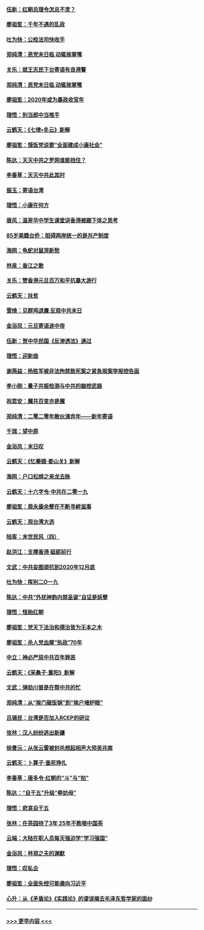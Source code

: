 #### [伍新：红朝总理令怎总不灵？](../pages/nsc993/n11770813.md?t=01071655) 
#### [廖祖笙：千年不遇的乱政](../pages/nsc993/n11770373.md?t=01071655) 
#### [吐为快：公检法司快收手](../pages/nsc993/n11770359.md?t=01071655) 
#### [郑纯清：恶党末日临 动辄挨掌嘴](../pages/nsc993/n11769912.md?t=01071655) 
#### [关乐：就王志民下台寄语有良港警](../pages/nsc993/n11769903.md?t=01071655) 
#### [郑纯清：恶党末日临 动辄挨掌嘴](../pages/nsc993/n11769356.md?t=01071655) 
#### [廖祖笙：2020年或为暴政收官年](../pages/nsc993/n11768216.md?t=01071655) 
#### [理悟：别当郎中当推手](../pages/nsc993/n11768243.md?t=01071655) 
#### [云鹤天：《七律▪冬云》新解](../pages/nsc993/n11768204.md?t=01071655) 
#### [廖祖笙：饿饭党说要“全面建成小康社会”](../pages/nsc993/n11767482.md?t=01071655) 
#### [陈达：天灭中共之罗网谁能挡住？](../pages/nsc993/n11767465.md?t=01071655) 
#### [李春草：天灭中共此其时](../pages/nsc993/n11767452.md?t=01071655) 
#### [振玉：寄语台湾](../pages/nsc993/n11767432.md?t=01071655) 
#### [理悟：小康在何方](../pages/nsc993/n11767394.md?t=01071655) 
#### [唐风：温哥华中学生课堂讲香港被踢下体之思考](../pages/nsc993/n11766848.md?t=01071655) 
#### [85岁美籍台侨：阻碍两岸统一的是共产制度](../pages/nsc993/n11765043.md?t=01071655) 
#### [海网：龟蛇对鼠哭新愁](../pages/nsc993/n11764895.md?t=01071655) 
#### [林泉：香江之歌](../pages/nsc993/n11764415.md?t=01071655) 
#### [关乐：赞香港元旦百万和平抗暴大游行](../pages/nsc993/n11764382.md?t=01071655) 
#### [云鹤天：扶贫](../pages/nsc993/n11764245.md?t=01071655) 
#### [雪绮：见群鸡退鹰  反观中共末日](../pages/nsc993/n11762112.md?t=01071655) 
#### [金浴凤：元旦寄语迷中帝](../pages/nsc993/n11761788.md?t=01071655) 
#### [伍新：贺中华民国《反渗透法》通过](../pages/nsc993/n11761994.md?t=01071655) 
#### [理悟：迎新曲](../pages/nsc993/n11761152.md?t=01071655) 
#### [谢燕益：杨胜军被非法拘禁致死案之紧急报案举报控告函](../pages/nsc993/n11756134.md?t=01071655) 
#### [李小刚：量子共振检测与中共的脑控武器](../pages/nsc993/n11754518.md?t=01071655) 
#### [祝君安：魔共百变亦是魔](../pages/nsc993/n11754469.md?t=01071655) 
#### [郑纯清：二零二零年散伙演弃年——新年寄语](../pages/nsc993/n11754195.md?t=01071655) 
#### [千瑞：望中原](../pages/nsc993/n11754159.md?t=01071655) 
#### [金浴凤：末日叹](../pages/nsc993/n11752359.md?t=01071655) 
#### [云鹤天：《忆秦娥‧娄山关》新解](../pages/nsc993/n11752348.md?t=01071655) 
#### [海网：户口松绑之来龙去脉](../pages/nsc993/n11752328.md?t=01071655) 
#### [云鹤天：十六字令‧中共在二零一九](../pages/nsc993/n11752305.md?t=01071655) 
#### [廖祖笙：周永康余孽在不断寻衅滋事](../pages/nsc993/n11751013.md?t=01071655) 
#### [云鹤天：观台湾大选](../pages/nsc993/n11751007.md?t=01071655) 
#### [陆客：末世民风（四）](../pages/nsc993/n11749203.md?t=01071655) 
#### [赵洪江：支撑香港 砥砺前行](../pages/nsc993/n11748482.md?t=01071655) 
#### [文武：中共妄图顽抗到2020年12月底](../pages/nsc993/n11748446.md?t=01071655) 
#### [吐为快：挥别二O一九](../pages/nsc993/n11748411.md?t=01071655) 
#### [陈达：中共“外扰神韵内禁圣诞”自证是妖孽](../pages/nsc993/n11748226.md?t=01071655) 
#### [理悟：怪胎红朝](../pages/nsc993/n11748206.md?t=01071655) 
#### [廖祖笙：党天下法治和德治皆为无本之木](../pages/nsc993/n11748135.md?t=01071655) 
#### [廖祖笙：杀人党血腥“执政”70年](../pages/nsc993/n11745144.md?t=01071655) 
#### [中立：神必严惩中共百年罪恶](../pages/nsc993/n11744970.md?t=01071655) 
#### [云鹤天：《采桑子‧重阳》新解](../pages/nsc993/n11744948.md?t=01071655) 
#### [文武：弹劾川普是在帮中共的忙](../pages/nsc993/n11744758.md?t=01071655) 
#### [郑纯清：从“挨门砸饭锅”到“挨户堵炉眼”](../pages/nsc993/n11744745.md?t=01071655) 
#### [吕锡民：台湾是否加入RCEP的研议](../pages/nsc993/n11744701.md?t=01071655) 
#### [张林：汉人纷纷逃出新疆](../pages/nsc993/n11743530.md?t=01071655) 
#### [徐曼沅：从张云雷被封杀想起相声大师吴兆南](../pages/nsc993/n11741816.md?t=01071655) 
#### [云鹤天：卜算子‧垂死挣扎](../pages/nsc993/n11739956.md?t=01071655) 
#### [李春草：唐多令‧红朝的“斗”与“拍”](../pages/nsc993/n11739830.md?t=01071655) 
#### [陈达：“自干五”升级“牵妨母”](../pages/nsc993/n11739724.md?t=01071655) 
#### [理悟：悲哀自干五](../pages/nsc993/n11739547.md?t=01071655) 
#### [张林：在茶园待了3年 25年不敢喝中国茶](../pages/nsc993/n11739240.md?t=01071655) 
#### [云端：大陆在职人员每天强迫学“学习强国”](../pages/nsc993/n11738735.md?t=01071655) 
#### [金浴凤：林郑之夫的渊默](../pages/nsc993/n11737735.md?t=01071655) 
#### [理悟：叹私企](../pages/nsc993/n11737715.md?t=01071655) 
#### [廖祖笙：全面失控可能袭向习近平](../pages/nsc993/n11737704.md?t=01071655) 
#### [心升：从《矛盾论》《实践论》的谬误揭去毛泽东哲学家的面纱](../pages/nsc993/n11736962.md?t=01071655) 

----
#### [ >>> 更早内容 <<< ](../indexes/nsc993-earlier.md)
